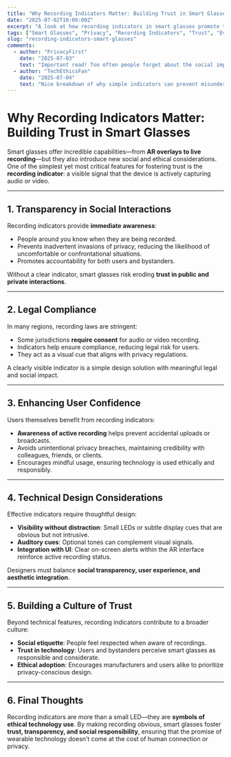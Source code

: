 ```yaml
---
title: "Why Recording Indicators Matter: Building Trust in Smart Glasses"
date: "2025-07-02T10:00:00Z"
excerpt: "A look at how recording indicators in smart glasses promote transparency, privacy, and trust in everyday interactions."
tags: ["Smart Glasses", "Privacy", "Recording Indicators", "Trust", "Evergreen"]
slug: "recording-indicators-smart-glasses"
comments:
  - author: "PrivacyFirst"
    date: "2025-07-03"
    text: "Important read! Too often people forget about the social impact of discreet recording."
  - author: "TechEthicsFan"
    date: "2025-07-04"
    text: "Nice breakdown of why simple indicators can prevent misunderstandings and legal issues."
---
```


# Why Recording Indicators Matter: Building Trust in Smart Glasses

Smart glasses offer incredible capabilities—from **AR overlays to live recording**—but they also introduce new social and ethical considerations. One of the simplest yet most critical features for fostering trust is the **recording indicator**: a visible signal that the device is actively capturing audio or video.

---

## 1. Transparency in Social Interactions

Recording indicators provide **immediate awareness**:

- People around you know when they are being recorded.  
- Prevents inadvertent invasions of privacy, reducing the likelihood of uncomfortable or confrontational situations.  
- Promotes accountability for both users and bystanders.

Without a clear indicator, smart glasses risk eroding **trust in public and private interactions**.

---

## 2. Legal Compliance

In many regions, recording laws are stringent:

- Some jurisdictions **require consent** for audio or video recording.  
- Indicators help ensure compliance, reducing legal risk for users.  
- They act as a visual cue that aligns with privacy regulations.

A clearly visible indicator is a simple design solution with meaningful legal and social impact.

---

## 3. Enhancing User Confidence

Users themselves benefit from recording indicators:

- **Awareness of active recording** helps prevent accidental uploads or broadcasts.  
- Avoids unintentional privacy breaches, maintaining credibility with colleagues, friends, or clients.  
- Encourages mindful usage, ensuring technology is used ethically and responsibly.

---

## 4. Technical Design Considerations

Effective indicators require thoughtful design:

- **Visibility without distraction**: Small LEDs or subtle display cues that are obvious but not intrusive.  
- **Auditory cues**: Optional tones can complement visual signals.  
- **Integration with UI**: Clear on-screen alerts within the AR interface reinforce active recording status.

Designers must balance **social transparency, user experience, and aesthetic integration**.

---

## 5. Building a Culture of Trust

Beyond technical features, recording indicators contribute to a broader culture:

- **Social etiquette**: People feel respected when aware of recordings.  
- **Trust in technology**: Users and bystanders perceive smart glasses as responsible and considerate.  
- **Ethical adoption**: Encourages manufacturers and users alike to prioritize privacy-conscious design.

---

## 6. Final Thoughts

Recording indicators are more than a small LED—they are **symbols of ethical technology use**. By making recording obvious, smart glasses foster **trust, transparency, and social responsibility**, ensuring that the promise of wearable technology doesn’t come at the cost of human connection or privacy.
